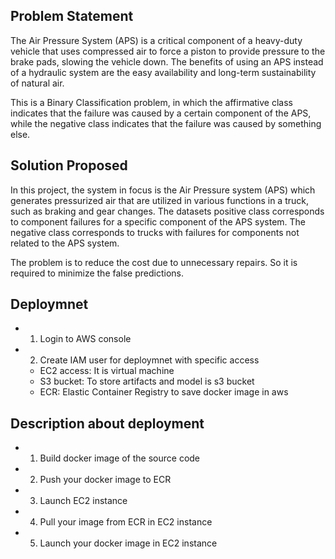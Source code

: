 ## Problem Statement
The Air Pressure System (APS) is a critical component of a heavy-duty vehicle that uses compressed air to force a piston to provide pressure to the brake pads, slowing the vehicle down. The benefits of using an APS instead of a hydraulic system are the easy availability and long-term sustainability of natural air.

This is a Binary Classification problem, in which the affirmative class indicates that the failure was caused by a certain component of the APS, while the negative class indicates that the failure was caused by something else.

## Solution Proposed
In this project, the system in focus is the Air Pressure system (APS) which generates pressurized air that are utilized in various functions in a truck, such as braking and gear changes. The datasets positive class corresponds to component failures for a specific component of the APS system. The negative class corresponds to trucks with failures for components not related to the APS system.

The problem is to reduce the cost due to unnecessary repairs. So it is required to minimize the false predictions.

## Deploymnet
- 1. Login to AWS console
- 2. Create IAM user for deploymnet with specific access
    - EC2 access: It is virtual machine
    - S3 bucket: To store artifacts and model is s3 bucket
    - ECR: Elastic Container Registry to save docker image in aws

## Description about deployment
- 1. Build docker image of the source code
- 2. Push your docker image to ECR
- 3. Launch EC2 instance
- 4. Pull your image from ECR in EC2 instance
- 5. Launch your docker image in EC2 instance


